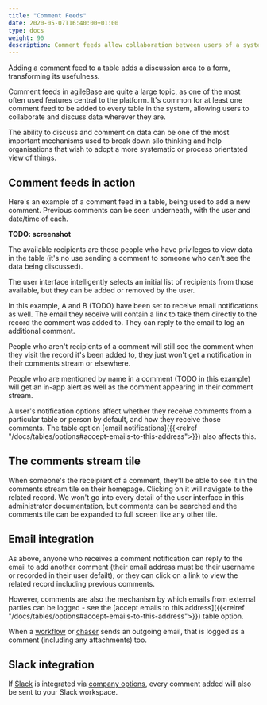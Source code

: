 ```yaml
---
title: "Comment Feeds"
date: 2020-05-07T16:40:00+01:00
type: docs
weight: 90
description: Comment feeds allow collaboration between users of a system
---
```

Adding a comment feed to a table adds a discussion area to a form, transforming its usefulness.

Comment feeds in agileBase are quite a large topic, as one of the most often used features central to the platform. It's common for at least one comment feed to be added to every table in the system, allowing users to collaborate and discuss data wherever they are.

The ability to discuss and comment on data can be one of the most important mechanisms used to break down silo thinking and help organisations that wish to adopt a more systematic or process orientated view of things.

## Comment feeds in action
Here's an example of a comment feed in a table, being used to add a new comment. Previous comments can be seen underneath, with the user and date/time of each.

**TODO: screenshot**

The available recipients are those people who have privileges to view data in the table (it's no use sending a comment to someone who can't see the data being discussed).

The user interface intelligently selects an initial list of recipients from those available, but they can be added or removed by the user.

In this example, A and B (TODO) have been set to receive email notifications as well. The email they receive will contain a link to take them directly to the record the comment was added to. They can reply to the email to log an additional comment.

People who aren't recipients of a comment will still see the comment when they visit the record it's been added to, they just won't get a notification in their comments stream or elsewhere.

People who are mentioned by name in a comment (TODO in this example) will get an in-app alert as well as the comment appearing in their comment stream.

A user's notification options affect whether they receive comments from a particular table or person by default, and how they receive those comments. The table option [email notifications]({{<relref "/docs/tables/options#accept-emails-to-this-address">}}) also affects this.

## The comments stream tile
When someone's the receipient of a comment, they'll be able to see it in the comments stream tile on their homepage. Clicking on it will navigate to the related record. We won't go into every detail of the user interface in this administrator documentation, but comments can be searched and the comments tile can be expanded to full screen like any other tile.

## Email integration
As above, anyone who receives a comment notification can reply to the email to add another comment (their email address must be their username or recorded in their user defailt), or they can click on a link to view the related record including previous comments.

However, comments are also the mechanism by which emails from external parties can be logged - see the [accept emails to this address]({{<relref "/docs/tables/options#accept-emails-to-this-address">}}) table option.

When a [workflow](https://todo.com) or [chaser](https://todo.com) sends an outgoing email, that is logged as a comment (including any attachments) too.

## Slack integration
If [Slack](https://www.slack.com) is integrated via [company options](https://todo.com), every comment added will also be sent to your Slack workspace.